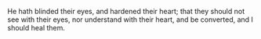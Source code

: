 He hath blinded their eyes, and hardened their heart; that they should not see with their eyes, nor understand with their heart, and be converted, and I should heal them.
